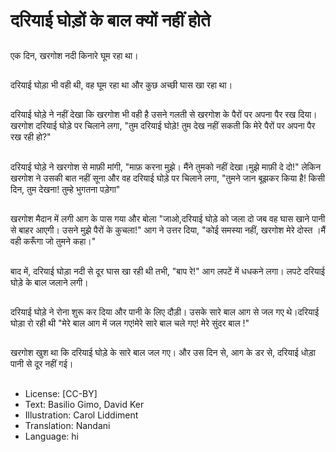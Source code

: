 # दरियाई घोड़ों के बाल क्यों नहीं होते

##
एक दिन, खरगोश नदी किनारे घूम रहा था।

##
दरियाई घोड़ा भी वही थी, वह घूम रहा था और कुछ अच्छी घास खा रहा था।

##
दरियाई घोड़े ने नहीं देखा कि खरगोश भी वही है उसने गलती से खरगोश के पैरों पर अपना पैर रख दिया। खरगोश दरियाई घोड़े पर चिलाने लगा, "तुम दरियाई घोड़े! तुम देख नहीं सकती कि मेरे पैरों पर अपना पैर रख रही हो?"

##
दरियाई घोड़े ने खरगोश से माफ़ी मांगी, "माफ़ करना मुझे। मैंने तुमको नहीं देखा।मुझे माफ़ी दे दो!" लेकिन खरगोश ने उसकी बात नहीं सूना और वह दरियाई घोड़े पर चिलाने लगा, "तुमने जान बूझकर किया है! किसी दिन, तुम देखना! तुम्हे भुगतना पड़ेगा"

##
खरगोश मैदान में लगी आग के पास गया और बोला "जाओ,दरियाई घोड़े को जला दो जब वह घास खाने पानी से बाहर आएगी। उसने मुझे पैरों के कुचला!" आग ने उत्तर दिया, "कोई समस्या नहीं, खरगोश मेरे दोस्त ।मैं वही करूँगा जो तुमने कहा।"

##
बाद में, दरियाई घोड़ा नदी से दूर घास खा रही थी तभी, "बाप रे!" आग लपटें में धधकने लगा। लपटे दरियाई घोड़े के बाल जलाने लगी।

##
दरियाई घोड़े ने रोना शुरू कर दिया और पानी के लिए दौड़ी। उसके सारे बाल आग से जल गए थे।दरियाई घोड़ा रो रही थी "मेरे बाल आग में जल गए!मेरे सारे बाल चले गए! मेरे सुंदर बाल !"

##
खरगोश खुश था कि दरियाई घोड़े के सारे बाल जल गए। और उस दिन से, आग के डर से, दरियाई धोड़ा पानी से दूर नहीं गई।

##
* License: [CC-BY]
* Text: Basilio Gimo, David Ker
* Illustration: Carol Liddiment
* Translation: Nandani
* Language: hi
